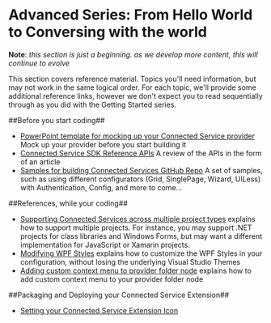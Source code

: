 # Advanced Series: From Hello World to Conversing with the world #
**Note**: *this section is just a beginning. as we develop more content, this will continue to evolve*

This section covers reference material. Topics you'll need information, but may not work in the same logical order. For each topic, we'll provide some additional reference links, however we don't expect you to read sequentially through as you did with the Getting Started series.

##Before you start coding##

- [PowerPoint template for mocking up your Connected Service provider](./articles/ConnectedServiceProviderAuthorMockups.pptx) Mock up your provider before you start building it
- [Connected Service SDK Reference APIs](https://msdn.microsoft.com/en-us/library/microsoft.visualstudio.connectedservices.aspx) A review of the APIs in the form of an article
- [Samples for building Connected Services GitHub Repo](https://github.com/Microsoft/ConnectedServicesSdkSamples) A set of samples, such as using different configurators (Grid, SinglePage, Wizard, UILess) with Authentication, Config, and more to come...

##References, while your coding##
- [Supporting Connected Services across multiple project types](./SupportingConnectedServicesAcrossMultipleProjects.md) explains how to support multiple projects. For instance, you may support .NET projects for class libraries and Windows Forms, but may want a different implementation for JavaScript or Xamarin projects.
- [Modifying WPF Styles](./ModifyingWPFStyles.md) explains how to customize the WPF Styles in your configuration, without losing the underlying Visual Studio Themes 
- [Adding custom context menu to provider folder node](./AddingCustomContextMenu.md) explains how to add custom context menu to your provider folder node

##Packaging and Deploying your Connected Service Extension##
- [Setting your Connected Service Extension Icon](./articles/ExtensionIcon.md)

  